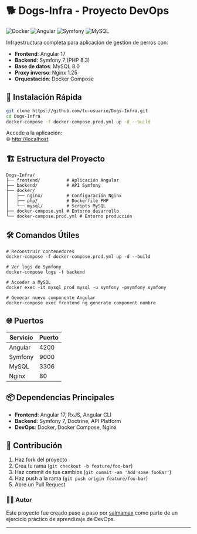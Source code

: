 # 🐕 Dogs-Infra - Proyecto DevOps

![Docker](https://img.shields.io/badge/Docker-3.8-blue?logo=docker)
![Angular](https://img.shields.io/badge/Angular-17-red?logo=angular)
![Symfony](https://img.shields.io/badge/Symfony-7-purple?logo=symfony)
![MySQL](https://img.shields.io/badge/MySQL-8.0-orange?logo=mysql)

Infraestructura completa para aplicación de gestión de perros con:

- **Frontend**: Angular 17
- **Backend**: Symfony 7 (PHP 8.3)
- **Base de datos**: MySQL 8.0
- **Proxy inverso**: Nginx 1.25
- **Orquestación**: Docker Compose

## 🚀 Instalación Rápida

```bash
git clone https://github.com/tu-usuario/Dogs-Infra.git
cd Dogs-Infra
docker-compose -f docker-compose.prod.yml up -d --build
```

Accede a la aplicación:  
🌐 [http://localhost](http://localhost)

## 🏗 Estructura del Proyecto

```
Dogs-Infra/
├── frontend/          # Aplicación Angular
├── backend/           # API Symfony
├── docker/
│   ├── nginx/         # Configuración Nginx
│   ├── php/           # Dockerfile PHP
│   └── mysql/         # Scripts MySQL
├── docker-compose.yml # Entorno desarrollo
└── docker-compose.prod.yml # Entorno producción
```

## 🛠 Comandos Útiles

```
# Reconstruir contenedores
docker-compose -f docker-compose.prod.yml up -d --build

# Ver logs de Symfony
docker-compose logs -f backend

# Acceder a MySQL
docker exec -it mysql_prod mysql -u symfony -psymfony symfony

# Generar nuevo componente Angular
docker-compose exec frontend ng generate component nombre
```

## 🌐 Puertos

| Servicio  | Puerto |
|-----------|--------|
| Angular   | 4200   |
| Symfony   | 9000   |
| MySQL     | 3306   |
| Nginx     | 80     |

## 📦 Dependencias Principales

- **Frontend**: Angular 17, RxJS, Angular CLI
- **Backend**: Symfony 7, Doctrine, API Platform
- **DevOps**: Docker, Docker Compose, Nginx

## 🤝 Contribución

1. Haz fork del proyecto
2. Crea tu rama (`git checkout -b feature/foo-bar`)
3. Haz commit de tus cambios (`git commit -am 'Add some fooBar'`)
4. Haz push a la rama (`git push origin feature/foo-bar`)
5. Abre un Pull Request

### 🧑‍💻 Autor

Este proyecto fue creado paso a paso por [salmamax](https://github.com/salmamax) como parte de un ejercicio práctico de aprendizaje de DevOps.

---
